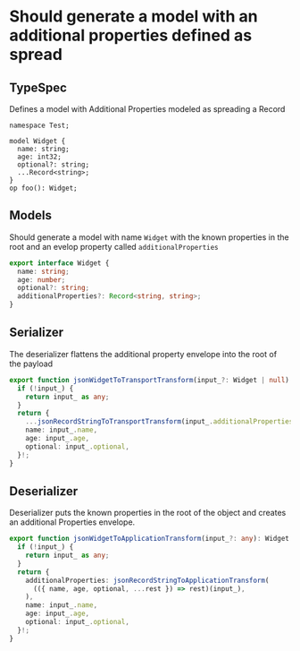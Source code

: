 # Should generate a model with an additional properties defined as spread

## TypeSpec

Defines a model with Additional Properties modeled as spreading a Record

```tsp
namespace Test;

model Widget {
  name: string;
  age: int32;
  optional?: string;
  ...Record<string>;
}
op foo(): Widget;
```

## Models

Should generate a model with name `Widget` with the known properties in the root and an evelop property called `additionalProperties`

```ts src/models/models.ts interface Widget
export interface Widget {
  name: string;
  age: number;
  optional?: string;
  additionalProperties?: Record<string, string>;
}
```

## Serializer

The deserializer flattens the additional property envelope into the root of the payload

```ts src/models/serializers.ts function jsonWidgetToTransportTransform
export function jsonWidgetToTransportTransform(input_?: Widget | null): any {
  if (!input_) {
    return input_ as any;
  }
  return {
    ...jsonRecordStringToTransportTransform(input_.additionalProperties),
    name: input_.name,
    age: input_.age,
    optional: input_.optional,
  }!;
}
```

## Deserializer

Deserializer puts the known properties in the root of the object and creates an additional Properties envelope.

```ts src/models/serializers.ts function jsonWidgetToApplicationTransform
export function jsonWidgetToApplicationTransform(input_?: any): Widget {
  if (!input_) {
    return input_ as any;
  }
  return {
    additionalProperties: jsonRecordStringToApplicationTransform(
      (({ name, age, optional, ...rest }) => rest)(input_),
    ),
    name: input_.name,
    age: input_.age,
    optional: input_.optional,
  }!;
}
```
